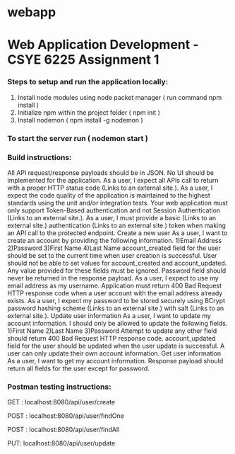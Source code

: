 # webapp
# Web Application Development - CSYE 6225 Assignment 1

### Steps to setup and run the application locally:

1) Install node modules using node packet manager ( run command npm install )
2) Initialize npm within the project folder ( npm init )
3) Install nodemon ( npm install -g nodemon )

### To start the server run ( nodemon start )

### Build instructions:

All API request/response payloads should be in JSON.
No UI should be implemented for the application.
As a user, I expect all APIs call to return with a proper HTTP status code (Links to an external site.).
As a user, I expect the code quality of the application is maintained to the highest standards using the unit and/or integration tests.
Your web application must only support Token-Based authentication and not Session Authentication (Links to an external site.).
As a user, I must provide a basic (Links to an external site.) authentication (Links to an external site.) token when making an API call to the protected endpoint.
Create a new user
As a user, I want to create an account by providing the following information.
1)Email Address
2)Password
3)First Name
4)Last Name
account_created field for the user should be set to the current time when user creation is successful.
User should not be able to set values for account_created and account_updated. Any value provided for these fields must be ignored.
Password field should never be returned in the response payload.
As a user, I expect to use my email address as my username.
Application must return 400 Bad Request HTTP response code when a user account with the email address already exists.
As a user, I expect my password to be stored securely using BCrypt password hashing scheme (Links to an external site.) with salt (Links to an external site.).
Update user information
As a user, I want to update my account information. I should only be allowed to update the following fields.
1)First Name
2)Last Name
3)Password
Attempt to update any other field should return 400 Bad Request HTTP response code.
account_updated field for the user should be updated when the user update is successful.
A user can only update their own account information.
Get user information
As a user, I want to get my account information. Response payload should return all fields for the user except for password.

### Postman testing instructions:

GET : localhost:8080/api/user/create

POST : localhost:8080/api/user/findOne

POST : localhost:8080/api/user/findAll

PUT: localhost:8080/api/user/update
